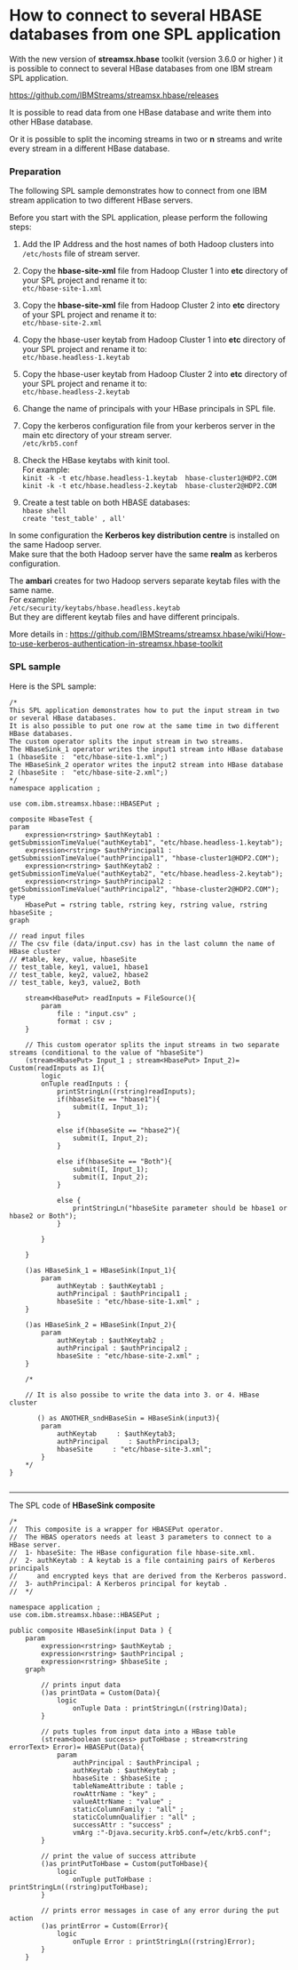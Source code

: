 # How to connect to several HBASE databases from one SPL application

With the new version of **streamsx.hbase** toolkit (version 3.6.0 or higher ) it is possible to connect to several HBase databases from one IBM stream SPL application.

https://github.com/IBMStreams/streamsx.hbase/releases

It is possible to read data from one HBase database and write them into other HBase database.

Or it is possible to split the incoming streams in two or  **n**  streams and write every stream in a different HBase database.

### Preparation

The following SPL sample demonstrates how to connect from one IBM stream application to two different HBase servers.   

Before you start with the SPL application, please perform the following steps:


1. Add the IP Address and the host names of both Hadoop clusters into ```/etc/hosts``` file of stream server.
1. Copy the **hbase-site-xml** file from Hadoop Cluster 1 into **etc** directory of your SPL project and rename it to:<br/>
   ```etc/hbase-site-1.xml```
1. Copy the **hbase-site-xml** file from Hadoop Cluster 2 into **etc** directory of your SPL project and rename it to: <br/>
   ```etc/hbase-site-2.xml```
1. Copy the hbase-user keytab from Hadoop Cluster 1 into **etc** directory of your SPL project and rename it to: <br/>
   ```etc/hbase.headless-1.keytab```
1. Copy the hbase-user keytab from Hadoop Cluster 2 into **etc** directory of your SPL project and rename it to:<br/>
   ```etc/hbase.headless-2.keytab```
1. Change the name of principals with your HBase principals in SPL file. 
1. Copy the kerberos configuration file from your kerberos server in the main etc directory of your stream server. <br/> 
```/etc/krb5.conf``` 
1. Check the HBase keytabs with kinit tool.<br />
    For example:<br />
    `kinit -k -t etc/hbase.headless-1.keytab  hbase-cluster1@HDP2.COM`<br/>
    `kinit -k -t etc/hbase.headless-2.keytab  hbase-cluster2@HDP2.COM`

1. Create a test table on both HBASE databases:<br/>
`hbase shell`<br/> 
`create 'test_table' , all'`
 
In some configuration the **Kerberos key distribution centre** is installed on the same Hadoop server.<br/>
Make sure that the both Hadoop server have the same **realm** as kerberos configuration.

The **ambari** creates for two Hadoop servers separate keytab files with the same name.<br/>
For example: <br/>
```/etc/security/keytabs/hbase.headless.keytab```<br/>
But they are different keytab files and have different principals.

More details in :
https://github.com/IBMStreams/streamsx.hbase/wiki/How-to-use-kerberos-authentication-in-streamsx.hbase-toolkit

### SPL sample
Here is the SPL sample:
```
/*
This SPL application demonstrates how to put the input stream in two or several HBase databases.
It is also possible to put one row at the same time in two different HBase databases.
The custom operator splits the input stream in two streams.
The HBaseSink_1 operator writes the input1 stream into HBase database 1 (hbaseSite :  "etc/hbase-site-1.xml";)
The HBaseSink_2 operator writes the input2 stream into HBase database 2 (hbaseSite :  "etc/hbase-site-2.xml";)
*/
namespace application ;

use com.ibm.streamsx.hbase::HBASEPut ;

composite HbaseTest {
param
    expression<rstring> $authKeytab1 : getSubmissionTimeValue("authKeytab1", "etc/hbase.headless-1.keytab");
    expression<rstring> $authPrincipal1 : getSubmissionTimeValue("authPrincipal1", "hbase-cluster1@HDP2.COM");
    expression<rstring> $authKeytab2 : getSubmissionTimeValue("authKeytab2", "etc/hbase.headless-2.keytab");
    expression<rstring> $authPrincipal2 : getSubmissionTimeValue("authPrincipal2", "hbase-cluster2@HDP2.COM");
type
    HbasePut = rstring table, rstring key, rstring value, rstring hbaseSite ;
graph

// read input files
// The csv file (data/input.csv) has in the last column the name of HBase cluster 
// #table, key, value, hbaseSite
// test_table, key1, value1, hbase1
// test_table, key2, value2, hbase2
// test_table, key3, value2, Both

    stream<HbasePut> readInputs = FileSource(){
        param
            file : "input.csv" ;
            format : csv ;
    }

    // This custom operator splits the input streams in two separate streams (conditional to the value of "hbaseSite")
    (stream<HbasePut> Input_1 ; stream<HbasePut> Input_2)= Custom(readInputs as I){
        logic
        onTuple readInputs : {
            printStringLn((rstring)readInputs);
            if(hbaseSite == "hbase1"){
                submit(I, Input_1);
            }

            else if(hbaseSite == "hbase2"){
                submit(I, Input_2);
            }

            else if(hbaseSite == "Both"){
                submit(I, Input_1);
                submit(I, Input_2);
            }

            else {
                printStringLn("hbaseSite parameter should be hbase1 or hbase2 or Both");
            }

        }

    }

    ()as HBaseSink_1 = HBaseSink(Input_1){
        param
            authKeytab : $authKeytab1 ;
            authPrincipal : $authPrincipal1 ;
            hbaseSite : "etc/hbase-site-1.xml" ;
    }

    ()as HBaseSink_2 = HBaseSink(Input_2){
        param
            authKeytab : $authKeytab2 ;
            authPrincipal : $authPrincipal2 ;
            hbaseSite : "etc/hbase-site-2.xml" ;
    }

    /*

    // It is also possibe to write the data into 3. or 4. HBase cluster 

       () as ANOTHER_sndHBaseSin = HBaseSink(input3){
        param
            authKeytab     : $authKeytab3;
            authPrincipal     : $authPrincipal3; 
            hbaseSite     : "etc/hbase-site-3.xml";
        }
    */
}


```

----------------------------
The SPL code of **HBaseSink composite** 
```
/*
//  This composite is a wrapper for HBASEPut operator.
//  The HBAS operators needs at least 3 parameters to connect to a HBase server. 
//  1- hbaseSite: The HBase configuration file hbase-site.xml.   
//  2- authKeytab : A keytab is a file containing pairs of Kerberos principals 
//     and encrypted keys that are derived from the Kerberos password.
//  3- authPrincipal: A Kerberos principal for keytab .
//  */

namespace application ;
use com.ibm.streamsx.hbase::HBASEPut ;

public composite HBaseSink(input Data ) {
    param
        expression<rstring> $authKeytab ;
        expression<rstring> $authPrincipal ;
        expression<rstring> $hbaseSite ;
    graph

        // prints input data
        ()as printData = Custom(Data){
            logic
                onTuple Data : printStringLn((rstring)Data);
        }

        // puts tuples from input data into a HBase table                 
        (stream<boolean success> putToHbase ; stream<rstring errorText> Error)= HBASEPut(Data){
            param
                authPrincipal : $authPrincipal ;
                authKeytab : $authKeytab ;
                hbaseSite : $hbaseSite ;
                tableNameAttribute : table ;
                rowAttrName : "key" ;
                valueAttrName : "value" ;
                staticColumnFamily : "all" ;
                staticColumnQualifier : "all" ;
                successAttr : "success" ;
                vmArg :"-Djava.security.krb5.conf=/etc/krb5.conf";
        }

        // print the value of success attribute 
        ()as printPutToHbase = Custom(putToHbase){
            logic
                onTuple putToHbase : printStringLn((rstring)putToHbase);
        }
        
        // prints error messages in case of any error during the put action
        ()as printError = Custom(Error){
            logic
                onTuple Error : printStringLn((rstring)Error);
        }
    }
```



